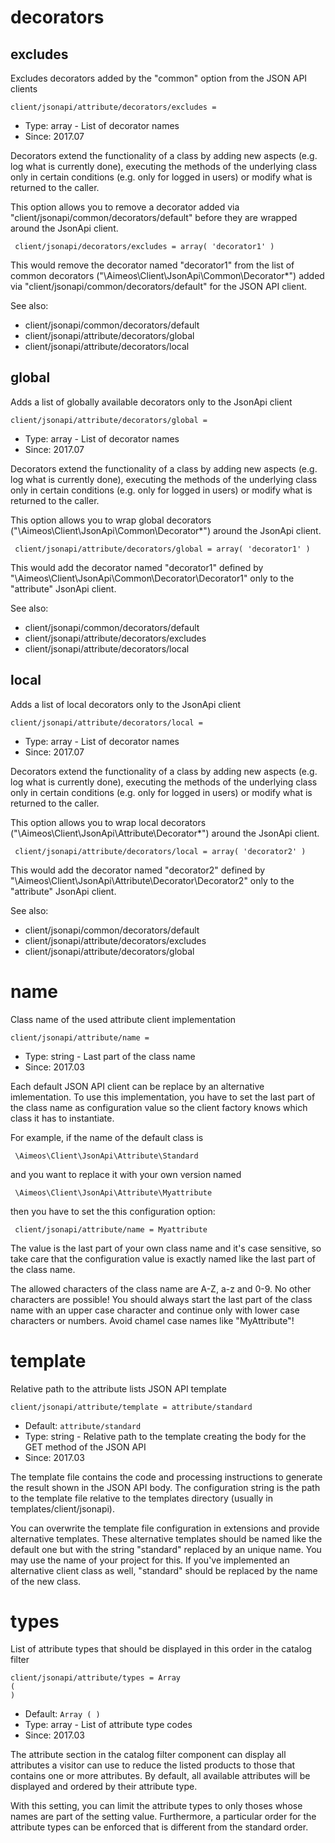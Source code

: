 
# decorators
## excludes

Excludes decorators added by the "common" option from the JSON API clients

```
client/jsonapi/attribute/decorators/excludes = 
```

* Type: array - List of decorator names
* Since: 2017.07

Decorators extend the functionality of a class by adding new aspects
(e.g. log what is currently done), executing the methods of the underlying
class only in certain conditions (e.g. only for logged in users) or
modify what is returned to the caller.

This option allows you to remove a decorator added via
"client/jsonapi/common/decorators/default" before they are wrapped
around the JsonApi client.

```
 client/jsonapi/decorators/excludes = array( 'decorator1' )
```

This would remove the decorator named "decorator1" from the list of
common decorators ("\Aimeos\Client\JsonApi\Common\Decorator\*") added via
"client/jsonapi/common/decorators/default" for the JSON API client.

See also:

* client/jsonapi/common/decorators/default
* client/jsonapi/attribute/decorators/global
* client/jsonapi/attribute/decorators/local

## global

Adds a list of globally available decorators only to the JsonApi client

```
client/jsonapi/attribute/decorators/global = 
```

* Type: array - List of decorator names
* Since: 2017.07

Decorators extend the functionality of a class by adding new aspects
(e.g. log what is currently done), executing the methods of the underlying
class only in certain conditions (e.g. only for logged in users) or
modify what is returned to the caller.

This option allows you to wrap global decorators
("\Aimeos\Client\JsonApi\Common\Decorator\*") around the JsonApi
client.

```
 client/jsonapi/attribute/decorators/global = array( 'decorator1' )
```

This would add the decorator named "decorator1" defined by
"\Aimeos\Client\JsonApi\Common\Decorator\Decorator1" only to the
"attribute" JsonApi client.

See also:

* client/jsonapi/common/decorators/default
* client/jsonapi/attribute/decorators/excludes
* client/jsonapi/attribute/decorators/local

## local

Adds a list of local decorators only to the JsonApi client

```
client/jsonapi/attribute/decorators/local = 
```

* Type: array - List of decorator names
* Since: 2017.07

Decorators extend the functionality of a class by adding new aspects
(e.g. log what is currently done), executing the methods of the underlying
class only in certain conditions (e.g. only for logged in users) or
modify what is returned to the caller.

This option allows you to wrap local decorators
("\Aimeos\Client\JsonApi\Attribute\Decorator\*") around the JsonApi
client.

```
 client/jsonapi/attribute/decorators/local = array( 'decorator2' )
```

This would add the decorator named "decorator2" defined by
"\Aimeos\Client\JsonApi\Attribute\Decorator\Decorator2" only to the
"attribute" JsonApi client.

See also:

* client/jsonapi/common/decorators/default
* client/jsonapi/attribute/decorators/excludes
* client/jsonapi/attribute/decorators/global

# name

Class name of the used attribute client implementation

```
client/jsonapi/attribute/name = 
```

* Type: string - Last part of the class name
* Since: 2017.03

Each default JSON API client can be replace by an alternative imlementation.
To use this implementation, you have to set the last part of the class
name as configuration value so the client factory knows which class it
has to instantiate.

For example, if the name of the default class is

```
 \Aimeos\Client\JsonApi\Attribute\Standard
```

and you want to replace it with your own version named

```
 \Aimeos\Client\JsonApi\Attribute\Myattribute
```

then you have to set the this configuration option:

```
 client/jsonapi/attribute/name = Myattribute
```

The value is the last part of your own class name and it's case sensitive,
so take care that the configuration value is exactly named like the last
part of the class name.

The allowed characters of the class name are A-Z, a-z and 0-9. No other
characters are possible! You should always start the last part of the class
name with an upper case character and continue only with lower case characters
or numbers. Avoid chamel case names like "MyAttribute"!


# template

Relative path to the attribute lists JSON API template

```
client/jsonapi/attribute/template = attribute/standard
```

* Default: `attribute/standard`
* Type: string - Relative path to the template creating the body for the GET method of the JSON API
* Since: 2017.03

The template file contains the code and processing instructions
to generate the result shown in the JSON API body. The
configuration string is the path to the template file relative
to the templates directory (usually in templates/client/jsonapi).

You can overwrite the template file configuration in extensions and
provide alternative templates. These alternative templates should be
named like the default one but with the string "standard" replaced by
an unique name. You may use the name of your project for this. If
you've implemented an alternative client class as well, "standard"
should be replaced by the name of the new class.


# types

List of attribute types that should be displayed in this order in the catalog filter

```
client/jsonapi/attribute/types = Array
(
)
```

* Default: `Array
(
)
`
* Type: array - List of attribute type codes
* Since: 2017.03

The attribute section in the catalog filter component can display
all attributes a visitor can use to reduce the listed products
to those that contains one or more attributes. By default, all
available attributes will be displayed and ordered by their
attribute type.

With this setting, you can limit the attribute types to only thoses
whose names are part of the setting value. Furthermore, a particular
order for the attribute types can be enforced that is different
from the standard order.
